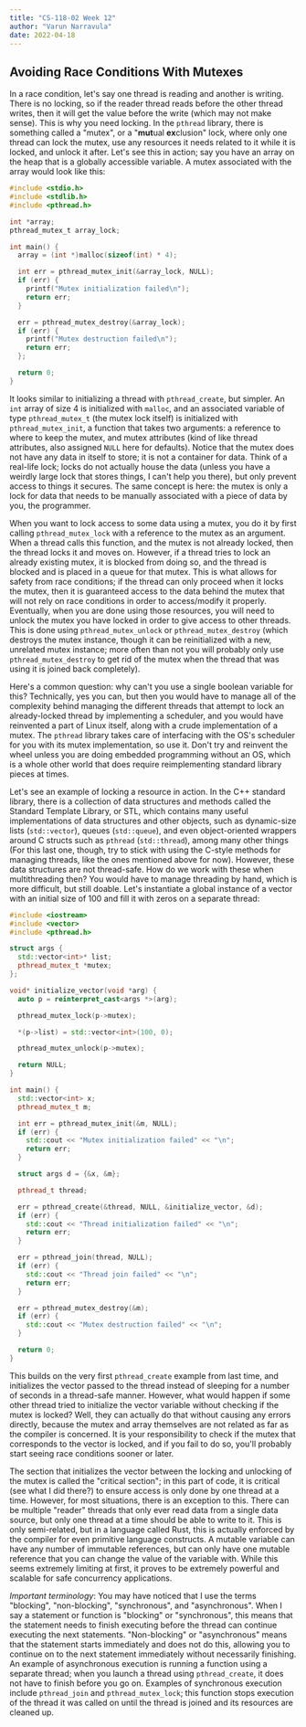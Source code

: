 ```yaml
---
title: "CS-118-02 Week 12"
author: "Varun Narravula"
date: 2022-04-18
---
```


## Avoiding Race Conditions With Mutexes

In a race condition, let's say one thread is reading and another is writing.
There is no locking, so if the reader thread reads before the other thread
writes, then it will get the value before the write (which may not make sense).
This is why you need locking. In the `pthread` library, there is something
called a "mutex", or a "**mut**ual **ex**clusion" lock, where only one thread
can lock the mutex, use any resources it needs related to it while it is locked,
and unlock it after. Let's see this in action; say you have an array on the heap
that is a globally accessible variable. A mutex associated with the array would
look like this:

```c
#include <stdio.h>
#include <stdlib.h>
#include <pthread.h>

int *array;
pthread_mutex_t array_lock;

int main() {
  array = (int *)malloc(sizeof(int) * 4);

  int err = pthread_mutex_init(&array_lock, NULL);
  if (err) {
    printf("Mutex initialization failed\n");
    return err;
  }

  err = pthread_mutex_destroy(&array_lock);
  if (err) {
    printf("Mutex destruction failed\n");
    return err;
  };

  return 0;
}
```

It looks similar to initializing a thread with `pthread_create`, but simpler. An
`int` array of size 4 is initialized with `malloc`, and an associated variable
of type `pthread_mutex_t` (the mutex lock itself) is initialized with
`pthread_mutex_init`, a function that takes two arguments: a reference to where
to keep the mutex, and mutex attributes (kind of like thread attributes, also
assigned `NULL` here for defaults). Notice that the mutex does not have any data
in itself to store; it is not a container for data. Think of a real-life lock;
locks do not actually house the data (unless you have a weirdly large lock that
stores things, I can't help you there), but only prevent access to things it
secures. The same concept is here: the mutex is only a lock for data that needs
to be manually associated with a piece of data by you, the programmer.

When you want to lock access to some data using a mutex, you do it by first
calling `pthread_mutex_lock` with a reference to the mutex as an argument. When
a thread calls this function, and the mutex is not already locked, then the
thread locks it and moves on. However, if a thread tries to lock an already
existing mutex, it is blocked from doing so, and the thread is blocked and is
placed in a queue for that mutex. This is what allows for safety from race
conditions; if the thread can only proceed when it locks the mutex, then it is
guaranteed access to the data behind the mutex that will not rely on race
conditions in order to access/modify it properly. Eventually, when you are done
using those resources, you will need to unlock the mutex you have locked in
order to give access to other threads. This is done using `pthread_mutex_unlock`
or `pthread_mutex_destroy` (which destroys the mutex instance, though it can be
reinitialized with a new, unrelated mutex instance; more often than not you will
probably only use `pthread_mutex_destroy` to get rid of the mutex when the
thread that was using it is joined back completely).

Here's a common question: why can't you use a single boolean variable for this?
Technically, yes you can, but then you would have to manage all of the
complexity behind managing the different threads that attempt to lock an
already-locked thread by implementing a scheduler, and you would have reinvented
a part of Linux itself, along with a crude implementation of a mutex. The
`pthread` library takes care of interfacing with the OS's scheduler for you with
its mutex implementation, so use it. Don't try and reinvent the wheel unless you
are doing embedded programming without an OS, which is a whole other world that
does require reimplementing standard library pieces at times.

Let's see an example of locking a resource in action. In the C++ standard
library, there is a collection of data structures and methods called the
Standard Template Library, or STL, which contains many useful implementations of
data structures and other objects, such as dynamic-size lists (`std::vector`),
queues (`std::queue`), and even object-oriented wrappers around C structs such
as `pthread` (`std::thread`), among many other things (For this last one,
though, try to stick with using the C-style methods for managing threads, like
the ones mentioned above for now). However, these data structures are not
thread-safe. How do we work with these when multithreading then? You would have
to manage threading by hand, which is more difficult, but still doable. Let's
instantiate a global instance of a vector with an initial size of 100 and fill
it with zeros on a separate thread:

```cpp
#include <iostream>
#include <vector>
#include <pthread.h>

struct args {
  std::vector<int>* list;
  pthread_mutex_t *mutex;
};

void* initialize_vector(void *arg) {
  auto p = reinterpret_cast<args *>(arg);

  pthread_mutex_lock(p->mutex);

  *(p->list) = std::vector<int>(100, 0);

  pthread_mutex_unlock(p->mutex);

  return NULL;
}

int main() {
  std::vector<int> x;
  pthread_mutex_t m;

  int err = pthread_mutex_init(&m, NULL);
  if (err) {
    std::cout << "Mutex initialization failed" << "\n";
    return err;
  }

  struct args d = {&x, &m};

  pthread_t thread;

  err = pthread_create(&thread, NULL, &initialize_vector, &d);
  if (err) {
    std::cout << "Thread initialization failed" << "\n";
    return err;
  }

  err = pthread_join(thread, NULL);
  if (err) {
    std::cout << "Thread join failed" << "\n";
    return err;
  }

  err = pthread_mutex_destroy(&m);
  if (err) {
    std::cout << "Mutex destruction failed" << "\n";
  }

  return 0;
}
```

This builds on the very first `pthread_create` example from last time, and
initializes the vector passed to the thread instead of sleeping for a number of
seconds in a thread-safe manner. However, what would happen if some other thread
tried to initialize the vector variable without checking if the mutex is locked?
Well, they can actually do that without causing any errors directly, because the
mutex and array themselves are not related as far as the compiler is concerned.
It is your responsibility to check if the mutex that corresponds to the vector
is locked, and if you fail to do so, you'll probably start seeing race
conditions sooner or later.

The section that initializes the vector between the locking and unlocking of the
mutex is called the "critical section"; in this part of code, it is critical
(see what I did there?) to ensure access is only done by one thread at a time.
However, for most situations, there is an exception to this. There can be
multiple "reader" threads that only ever read data from a single data source,
but only one thread at a time should be able to write to it. This is only
semi-related, but in a language called Rust, this is actually enforced by the
compiler for even primitive language constructs. A mutable variable can have any
number of immutable references, but can only have one mutable reference that you
can change the value of the variable with. While this seems extremely limiting
at first, it proves to be extremely powerful and scalable for safe concurrency
applications.

_Important terminology_: You may have noticed that I use the terms "blocking",
"non-blocking", "synchronous", and "asynchronous". When I say a statement or
function is "blocking" or "synchronous", this means that the statement needs to
finish executing before the thread can continue executing the next statements.
"Non-blocking" or "asynchronous" means that the statement starts immediately and
does not do this, allowing you to continue on to the next statement immediately
without necessarily finishing. An example of asynchronous execution is running a
function using a separate thread; when you launch a thread using
`pthread_create`, it does not have to finish before you go on. Examples of
synchronous execution include `pthread_join` and `pthread_mutex_lock`; this
function stops execution of the thread it was called on until the thread is
joined and its resources are cleaned up.
